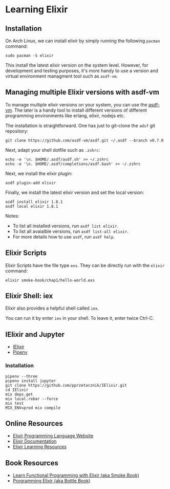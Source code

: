 # Learning Elixir 

## Installation

On Arch Linux, we can install elixir by simply running the following  `pacman` command:

```
sudo pacman -S elixir
```

This install the latest elixir version on the system level. However, for development 
and testing purposes, it's more handy to use a version and virtual environment managment tool
such as `asdf-vm`.


## Managing multiple Elixir versions with asdf-vm

To manage multiple elixir versions on your system, you can use the [asdf-vm](https://asdf-vm.com/#/).
The later is a handy tool to install different versions of different programming 
environments like erlang, elixir, nodejs etc.

The installation is straightforward. One has just to git-clone the `adsf` git repository:

```
git clone https://github.com/asdf-vm/asdf.git ~/.asdf --branch v0.7.0
```

Next, adapt your shell dotfile such as `.zshrc`:

```
echo -e '\n. $HOME/.asdf/asdf.sh' >> ~/.zshrc
echo -e '\n. $HOME/.asdf/completions/asdf.bash' >> ~/.zshrc
```

Next, we install the elixir plugin:

```
asdf plugin-add elixir
```

Finally, we install the latest elixir version and set the local version:

```
asdf install elixir 1.8.1
asdf local elixir 1.8.1
```

Notes:

* To list all installed versions, run `asdf list elixir`.
* To list all avaialble versions, run `asdf list-all elixir`.
* For more details how to use `asdf`, run `asdf help`.

## Elixir Scripts

Elixir Scripts have the file type `exs`. They can be directly run with the `elixir` command:

```
elixir smoke-book/chap1/hello-world.exs
```

## Elixir Shell: iex

Elixir also provides a helpful shell called `iex`.

You can run it by enter `iex` in your shell. To leave it, enter twice Ctrl-C.


## IElixir and Jupyter

 * [IElixir](https://github.com/pprzetacznik/IElixir)
 * [Pipenv](https://github.com/pypa/pipenv)

### Installation

```
pipenv --three
pipenv install jupyter
git clone https://github.com/pprzetacznik/IElixir.git
cd IElixir
mix deps.get
mix local.rebar --force
mix test
MIX_ENV=prod mix compile
```

## Online Resources
 * [Elixir Programming Language Website](https://elixir-lang.org/)
 * [Elixir Documentation](https://elixir-lang.org/docs.html)
 * [Elixir Learning Resources](https://elixir-lang.org/learning.html)

## Book Resources

 * [Learn Functional Programming with Elixir (aka Smoke Book)](https://www.amazon.com/Learn-Functional-Programming-Elixir-Foundations/dp/168050245X/)
 * [Programming Elixir (aka Bottle Book)](https://www.amazon.com/Programming-Elixir-1-6-Functional-Concurrent/dp/1680502999/)
